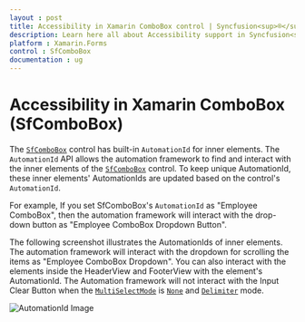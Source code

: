 ```yaml
---
layout : post
title: Accessibility in Xamarin ComboBox control | Syncfusion<sup>®</sup>
description: Learn here all about Accessibility support in Syncfusion<sup>®</sup> Xamarin ComboBox (SfComboBox) control and more.
platform : Xamarin.Forms
control : SfComboBox
documentation : ug
---
```


# Accessibility in Xamarin ComboBox (SfComboBox)

The [`SfComboBox`](https://help.syncfusion.com/cr/xamarin/Syncfusion.XForms.ComboBox.SfComboBox.html) control has built-in `AutomationId` for inner elements. The `AutomationId` API allows the automation framework to find and interact with the inner elements of the [`SfComboBox`](https://help.syncfusion.com/cr/xamarin/Syncfusion.XForms.ComboBox.SfComboBox.html) control. To keep unique AutomationId, these inner elements' AutomationIds are updated based on the control's `AutomationId`.

 For example, If you set SfComboBox's `AutomationId` as "Employee ComboBox", then the automation framework will interact with the drop-down button as "Employee ComboBox Dropdown Button". 

The following screenshot illustrates the AutomationIds of inner elements. The automation framework will interact with the dropdown for scrolling the items as "Employee ComboBox Dropdown". You can also interact with the elements inside the HeaderView and FooterView with the element's AutomationId. The Automation framework will not interact with the Input Clear Button when the [`MultiSelectMode`](https://help.syncfusion.com/cr/xamarin/Syncfusion.XForms.ComboBox.SfComboBox.html#Syncfusion_XForms_ComboBox_SfComboBox_MultiSelectMode) is [`None`](https://help.syncfusion.com/cr/xamarin/Syncfusion.XForms.ComboBox.MultiSelectMode.html#Syncfusion_XForms_ComboBox_MultiSelectMode_None) and [`Delimiter`](https://help.syncfusion.com/cr/xamarin/Syncfusion.XForms.ComboBox.MultiSelectMode.html#Syncfusion_XForms_ComboBox_MultiSelectMode_Delimiter) mode.

![AutomationId Image](images/AutomationId/AutomationId.png)
